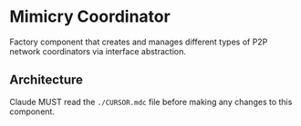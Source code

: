 # Mimicry Coordinator

Factory component that creates and manages different types of P2P network coordinators via interface abstraction.

## Architecture  
Claude MUST read the `./CURSOR.mdc` file before making any changes to this component.